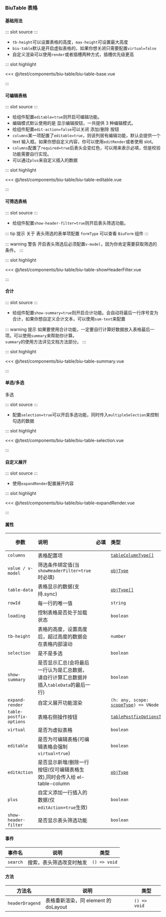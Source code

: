 ### BiuTable 表格

#### 基础用法

<demo-block>
::: slot source
<BiuTableBase></BiuTableBase>
:::

-   `tb-height`可以设置表格的高度，`max-height`可设置最大高度
-   `biu-table`默认是开启虚拟表格的，如果你想关闭只需要配置`virtual=false`
-   自定义渲染可以使用`render`或者插槽两种方式，插槽优先级更高

::: slot highlight

<<< @/test/components/biu-table/biu-table-base.vue

:::
</demo-block>

#### 可编辑表格

<demo-block>
::: slot source
<BiuTableEditable></BiuTableEditable>
:::

-   给组件配置`editable=true`则开启可编辑功能。
-   编辑模式默认使用的是 显示编辑按钮，一共提供 3 种编辑模式。
-   给组件配置`edit-action=false`可以关闭 添加/删除 按钮
-   `columns`某一项配置了`editable=true`，则该列居有编辑功能，默认会提供一个 text 输入框。如果你想自定义内容，你可以使用`editRender`或者使用 slot。
-   `columns`配置了`required=true`后表头会变红色，可以用来表示必填，但是校验功能需要自行实现。
-   可以通过`plus`来自定义插入的数据

::: slot highlight

<<< @/test/components/biu-table/biu-table-editable.vue

:::
</demo-block>

#### 可筛选表格

<demo-block>
::: slot source
<BiuTableShowHeaderFilter></BiuTableShowHeaderFilter>
:::

-   给组件配置`show-header-filter=true`则开启表头筛选功能。

::: tip 提示
关于 表头筛选的表单项配置 `formType` 可以查看 `BiuForm` 组件
:::

::: warning 警告
开启表头筛选后必须配置`v-model`，因为你肯定需要获取筛选的条件。
:::

::: slot highlight

<<< @/test/components/biu-table/biu-table-showHeaderFilter.vue

:::
</demo-block>

#### 合计

<demo-block>
::: slot source
<BiuTableSummary></BiuTableSummary>
:::

-   给组件配置`show-summary=true`则开启合计功能。会自动将最后一行序号变为合计，如果你想自定义合计文本，可以使用`sum-text`来配置

::: warning 提示
如果要使用合计功能，一定要自行计算好数据放入表格最后一项。可以使用`summary`来帮助你计算。<br/>
`summary`的使用方法详见文档方法部分。
:::

::: slot highlight

<<< @/test/components/biu-table/biu-table-summary.vue

:::
</demo-block>

#### 单选/多选

多选

<demo-block>
::: slot source
<BiuTableSelection></BiuTableSelection>
:::

-   配置`selection=true`可以开启多选功能，同时传入`multipleSelection`来控制勾选的数据

::: slot highlight

<<< @/test/components/biu-table/biu-table-selection.vue

:::
</demo-block>

#### 自定义展开

<demo-block>
::: slot source
<BiuTableExpandRender></BiuTableExpandRender>
:::

-   使用`expandRender`配置展开内容

::: slot highlight

<<< @/test/components/biu-table/biu-table-expandRender.vue

:::
</demo-block>

#### 属性

| 参数                    | 说明                                                                                    | <div style="white-space: nowrap;">必填</div> | 类型                                                                                                                                                                                   | 默认值  |
| ----------------------- | :-------------------------------------------------------------------------------------- | :------------------------------------------- | :------------------------------------------------------------------------------------------------------------------------------------------------------------------------------------- | :------ |
| `columns`               | 表格配置项                                                                              | <el-checkbox checked></el-checkbox>          | <a href="https://github.com/CalmHarbin/calm-harbin/blob/main/types/biu-table.d.ts#L15" target="_blank">`tableColumnType[]`</a>                                                         | —       |
| `value / v-model`       | 筛选条件绑定值(当`showHeaderFilter=true`时必填)                                         | <el-checkbox></el-checkbox>                  | <a href="https://github.com/CalmHarbin/calm-harbin/blob/main/types/index.d.ts#L13" target="_blank">`objType`</a>                                                                       | —       |
| `table-data`            | 表格显示的数据(支持.sync)                                                               | <el-checkbox checked></el-checkbox>          | <a href="https://github.com/CalmHarbin/calm-harbin/blob/main/types/index.d.ts#L13" target="_blank">`objType[]`</a>                                                                     | `[]`    |
| `rowId`                 | 每一行的唯一值                                                                          | <el-checkbox></el-checkbox>                  | `string`                                                                                                                                                                               | `id`    |
| `loading`               | 控制表格是否处于加载状态                                                                | <el-checkbox></el-checkbox>                  | `boolean`                                                                                                                                                                              | `false` |
| `tb-height`             | 表格的高度，设置高度后，超过高度的数据会在表格内部滚动                                  | <el-checkbox></el-checkbox>                  | `number`                                                                                                                                                                               | —       |
| `selection`             | 是不是多选                                                                              | <el-checkbox></el-checkbox>                  | `boolean`                                                                                                                                                                              | `false` |
| `show-summary`          | 是否显示汇总(会将最后一行认为是汇总数据，请自行计算汇总数据并插入`tableData`的最后一行) | <el-checkbox></el-checkbox>                  | `boolean`                                                                                                                                                                              | `false` |
| `expand-render`         | 自定义展开功能渲染                                                                      | <el-checkbox></el-checkbox>                  | <div class="custom-table-td">`(h: any, scope: `<a href="https://github.com/CalmHarbin/calm-harbin/blob/main/types/biu-table.d.ts#L6" target="_blank">`scopeType`</a>`) => VNode`</div> | —       |
| `table-postfix-options` | 表格右侧操作按钮                                                                        | <el-checkbox></el-checkbox>                  | <a href="https://github.com/CalmHarbin/calm-harbin/blob/main/types/biu-table.d.ts#L77" target="_blank">`tablePostfixOptionsType[]`</a>                                                 | —       |
| `virtual`               | 是否为虚拟表格                                                                          | <el-checkbox></el-checkbox>                  | `boolean`                                                                                                                                                                              | `true`  |
| `editable`              | 是否为可编辑表格(可编辑表格会强制`virtual=true`)                                        | <el-checkbox></el-checkbox>                  | `boolean`                                                                                                                                                                              | `false` |
| `editAction`            | 是否显示新增/删除一行按钮(仅可编辑表格生效),同时会传入给 el-table-column                | <el-checkbox></el-checkbox>                  | <a href="https://github.com/CalmHarbin/calm-harbin/blob/main/types/index.d.ts#L13" target="_blank">`objType`</a>                                                                       | `false` |
| `plus`                  | 自定义添加一行插入的数据(仅`editAction=true`生效)                                       | <el-checkbox></el-checkbox>                  | `boolean`                                                                                                                                                                              | `false` |
| `show-header-filter`    | 是否显示表头筛选功能                                                                    | <el-checkbox></el-checkbox>                  | `boolean`                                                                                                                                                                              | `false` |

#### 事件

| 事件名   | 说明                     | 类型         |
| -------- | ------------------------ | ------------ |
| `search` | 搜索，表头筛选改变时触发 | `() => void` |

#### 方法

| 方法名          | 说明                                 | 类型         |
| --------------- | ------------------------------------ | ------------ |
| `headerDragend` | 表格重新渲染，同 element 的 doLayout | `() => void` |
